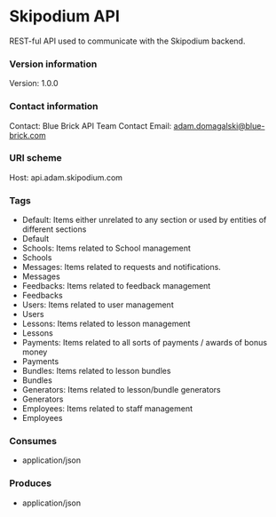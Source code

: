 # Skipodium API

REST-ful API used to communicate with the Skipodium backend.

### Version information
Version: 1.0.0

### Contact information
Contact: Blue Brick API Team
Contact Email: adam.domagalski@blue-brick.com

### URI scheme
Host: api.adam.skipodium.com

### Tags

* Default: Items either unrelated to any section or used by entities of different sections
* Default
* Schools: Items related to School management
* Schools
* Messages: Items related to requests and notifications.
* Messages
* Feedbacks: Items related to feedback management
* Feedbacks
* Users: Items related to user management
* Users
* Lessons: Items related to lesson management
* Lessons
* Payments: Items related to all sorts of payments / awards of bonus money
* Payments
* Bundles: Items related to lesson bundles
* Bundles
* Generators: Items related to lesson/bundle generators
* Generators
* Employees: Items related to staff management
* Employees


### Consumes

* application/json


### Produces

* application/json


